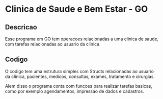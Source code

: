 # Clinica de Saude e Bem Estar - GO

## Descricao
Esse programa em GO tem operacoes relacionadas a uma clinica de saude, com tarefas relacionadas ao usuario da clinica.

## Codigo
O codigo tem uma estrutura simples com Structs relacionadas ao usuario da clinica, pacientes, medicos, consultas, exames, tratamento e cirurgias.

Alem disso o programa conta com funcoes para realizar tarefas basicas, como por exemplo agendamentos, impressao de dados e cadastros.


